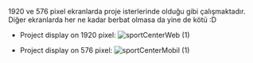 1920 ve 576 pixel ekranlarda proje isterlerinde olduğu gibi çalışmaktadır. Diğer ekranlarda her ne kadar berbat olmasa da yine de kötü :D

- Project display on 1920 pixel:
![sportCenterWeb (1)](https://github.com/slmens/SportCenterResponsive/assets/99343829/2dcad0bf-8e30-4c10-93ea-07bab95ec5b6)



- Project display on 576 pixel:
  ![sportCenterMobil (1)](https://github.com/slmens/SportCenterResponsive/assets/99343829/11861ac7-6d68-4e34-875e-defa20903da7)
